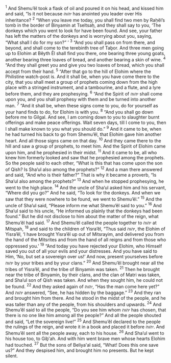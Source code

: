 <sup>1</sup> And Shemu’ĕl took a flask of oil and poured it on his head, and kissed him and said, “Is it not because יהוה has anointed you leader over His inheritance?
<sup>2</sup> “When you leave me today, you shall find two men by Raḥĕl’s tomb in the border of Binyamin at Tseltsaḥ, and they shall say to you, ‘The donkeys which you went to look for have been found. And see, your father has left the matters of the donkeys and is worrying about you, saying, “What shall I do for my son?” ’
<sup>3</sup> “And you shall pass on from there, and beyond, and shall come to the terebinth tree of Taḇor. And three men going up to Elohim at Bĕyth Ĕl shall find you there, one bearing three young goats, another bearing three loaves of bread, and another bearing a skin of wine.
<sup>4</sup> “And they shall greet you and give you two loaves of bread, which you shall accept from their hand.
<sup>5</sup> “After that go to the hill of Elohim where the Philistine watch-post is. And it shall be, when you have come there to the city, that you shall meet a group of prophets coming down from the high place with a stringed instrument, and a tambourine, and a flute, and a lyre before them, and they are prophesying.
<sup>6</sup> “And the Spirit of יהוה shall come upon you, and you shall prophesy with them and be turned into another man.
<sup>7</sup> “And it shall be, when these signs come to you, do for yourself as your hand finds to do, for Elohim is with you.
<sup>8</sup> “And you shall go down before me to Gilgal. And see, I am coming down to you to slaughter burnt offerings and make peace offerings. Wait seven days, till I come to you, then I shall make known to you what you should do.”
<sup>9</sup> And it came to be, when he had turned his back to go from Shemu’ĕl, that Elohim gave him another heart. And all those signs came on that day.
<sup>10</sup> And they came there to the hill and saw a group of prophets, to meet him. And the Spirit of Elohim came upon him, and he prophesied in their midst.
<sup>11</sup> And it came to be, all who knew him formerly looked and saw that he prophesied among the prophets. So the people said to each other, “What is this that has come upon the son of Qish? Is Sha’ul also among the prophets?”
<sup>12</sup> And a man there answered and said, “And who is their father?” That is why it became a proverb, “Is Sha’ul also among the prophets?”
<sup>13</sup> And when he stopped prophesying, he went to the high place.
<sup>14</sup> And the uncle of Sha’ul asked him and his servant, “Where did you go?” And he said, “To look for the donkeys. And when we saw that they were nowhere to be found, we went to Shemu’ĕl.”
<sup>15</sup> And the uncle of Sha’ul said, “Please inform me what Shemu’ĕl said to you.”
<sup>16</sup> And Sha’ul said to his uncle, “He informed us plainly that the donkeys had been found.” But he did not disclose to him about the matter of the reign, what Shemu’ĕl had said.
<sup>17</sup> And Shemu’ĕl called the people together to יהוה at Mitspah,
<sup>18</sup> and said to the children of Yisra’ĕl, “Thus said יהוה, the Elohim of Yisra’ĕl, ‘I have brought Yisra’ĕl up out of Mitsrayim, and delivered you from the hand of the Mitsrites and from the hand of all reigns and from those who oppressed you.’
<sup>19</sup> “And today you have rejected your Elohim, who Himself saved you out of all your evils and your distresses. And you have said to Him, ‘No, but set a sovereign over us!’ And now, present yourselves before יהוה by your tribes and by your clans.”
<sup>20</sup> And Shemu’ĕl brought near all the tribes of Yisra’ĕl, and the tribe of Binyamin was taken.
<sup>21</sup> Then he brought near the tribe of Binyamin, by their clans, and the clan of Matri was taken, and Sha’ul son of Qish was taken. And when they sought him, he could not be found.
<sup>22</sup> And they asked again of יהוה, “Has the man come here yet?” And יהוה answered, “See, he has hidden by the baggage.”
<sup>23</sup> And they ran and brought him from there. And he stood in the midst of the people, and he was taller than any of the people, from his shoulders and upwards.
<sup>24</sup> And Shemu’ĕl said to all the people, “Do you see him whom יהוה has chosen, that there is no one like him among all the people?” And all the people shouted and said, “Let the sovereign live!”
<sup>25</sup> And Shemu’ĕl declared to the people the rulings of the reign, and wrote it in a book and placed it before יהוה. And Shemu’ĕl sent all the people away, each to his house.
<sup>26</sup> And Sha’ul went to his house too, to Giḇ‛ah. And with him went brave men whose hearts Elohim had touched.
<sup>27</sup> But the sons of Beliya‛al said, “What! Does this one save us?” And they despised him, and brought him no presents. But he kept silent.
